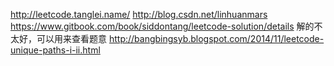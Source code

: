 http://leetcode.tanglei.name/
http://blog.csdn.net/linhuanmars
https://www.gitbook.com/book/siddontang/leetcode-solution/details 解的不太好，可以用来查看题意
http://bangbingsyb.blogspot.com/2014/11/leetcode-unique-paths-i-ii.html
